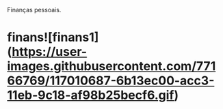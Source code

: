 Finanças pessoais.

# finans![finans1]<br>(https://user-images.githubusercontent.com/77166769/117010687-6b13ec00-acc3-11eb-9c18-af98b25becf6.gif)



